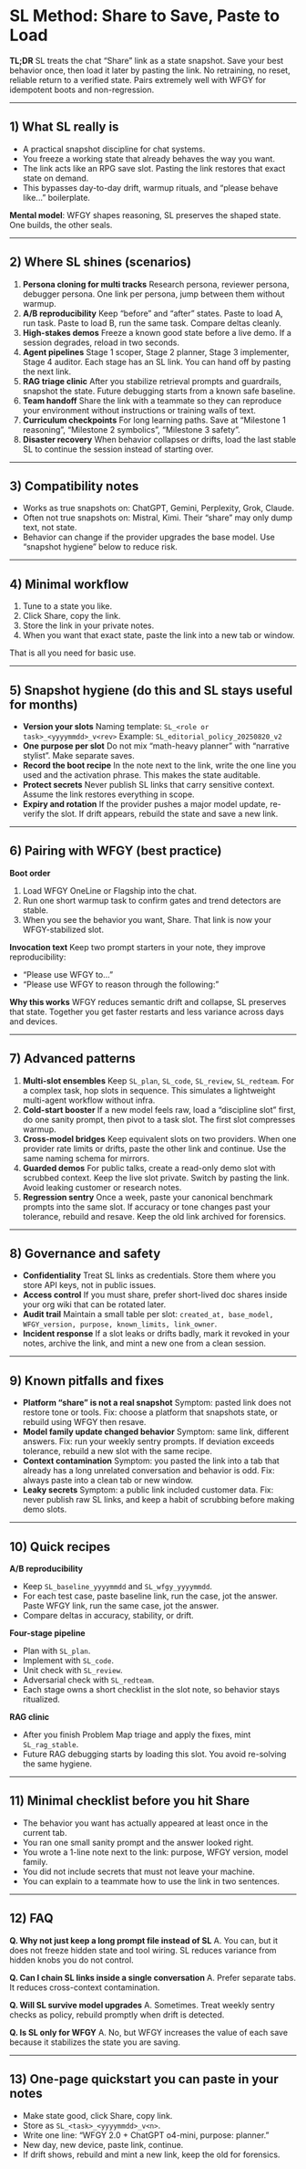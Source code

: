# SL Method: Share to Save, Paste to Load

**TL;DR**
SL treats the chat “Share” link as a state snapshot. Save your best behavior once, then load it later by pasting the link. No retraining, no reset, reliable return to a verified state. Pairs extremely well with WFGY for idempotent boots and non-regression.

---

## 1) What SL really is

* A practical snapshot discipline for chat systems.
* You freeze a working state that already behaves the way you want.
* The link acts like an RPG save slot. Pasting the link restores that exact state on demand.
* This bypasses day-to-day drift, warmup rituals, and “please behave like...” boilerplate.

**Mental model**: WFGY shapes reasoning, SL preserves the shaped state. One builds, the other seals.

---

## 2) Where SL shines (scenarios)

1. **Persona cloning for multi tracks**
   Research persona, reviewer persona, debugger persona. One link per persona, jump between them without warmup.
2. **A/B reproducibility**
   Keep “before” and “after” states. Paste to load A, run task. Paste to load B, run the same task. Compare deltas cleanly.
3. **High-stakes demos**
   Freeze a known good state before a live demo. If a session degrades, reload in two seconds.
4. **Agent pipelines**
   Stage 1 scoper, Stage 2 planner, Stage 3 implementer, Stage 4 auditor. Each stage has an SL link. You can hand off by pasting the next link.
5. **RAG triage clinic**
   After you stabilize retrieval prompts and guardrails, snapshot the state. Future debugging starts from a known safe baseline.
6. **Team handoff**
   Share the link with a teammate so they can reproduce your environment without instructions or training walls of text.
7. **Curriculum checkpoints**
   For long learning paths. Save at “Milestone 1 reasoning”, “Milestone 2 symbolics”, “Milestone 3 safety”.
8. **Disaster recovery**
   When behavior collapses or drifts, load the last stable SL to continue the session instead of starting over.

---

## 3) Compatibility notes

* Works as true snapshots on: ChatGPT, Gemini, Perplexity, Grok, Claude.
* Often not true snapshots on: Mistral, Kimi. Their “share” may only dump text, not state.
* Behavior can change if the provider upgrades the base model. Use “snapshot hygiene” below to reduce risk.

---

## 4) Minimal workflow

1. Tune to a state you like.
2. Click Share, copy the link.
3. Store the link in your private notes.
4. When you want that exact state, paste the link into a new tab or window.

That is all you need for basic use.

---

## 5) Snapshot hygiene (do this and SL stays useful for months)

* **Version your slots**
  Naming template: `SL_<role or task>_<yyyymmdd>_v<rev>`
  Example: `SL_editorial_policy_20250820_v2`
* **One purpose per slot**
  Do not mix “math-heavy planner” with “narrative stylist”. Make separate saves.
* **Record the boot recipe**
  In the note next to the link, write the one line you used and the activation phrase. This makes the state auditable.
* **Protect secrets**
  Never publish SL links that carry sensitive context. Assume the link restores everything in scope.
* **Expiry and rotation**
  If the provider pushes a major model update, re-verify the slot. If drift appears, rebuild the state and save a new link.

---

## 6) Pairing with WFGY (best practice)

**Boot order**

1. Load WFGY OneLine or Flagship into the chat.
2. Run one short warmup task to confirm gates and trend detectors are stable.
3. When you see the behavior you want, Share. That link is now your WFGY-stabilized slot.

**Invocation text**
Keep two prompt starters in your note, they improve reproducibility:

* “Please use WFGY to...”
* “Please use WFGY to reason through the following:”

**Why this works**
WFGY reduces semantic drift and collapse, SL preserves that state. Together you get faster restarts and less variance across days and devices.

---

## 7) Advanced patterns

1. **Multi-slot ensembles**
   Keep `SL_plan`, `SL_code`, `SL_review`, `SL_redteam`. For a complex task, hop slots in sequence. This simulates a lightweight multi-agent workflow without infra.
2. **Cold-start booster**
   If a new model feels raw, load a “discipline slot” first, do one sanity prompt, then pivot to a task slot. The first slot compresses warmup.
3. **Cross-model bridges**
   Keep equivalent slots on two providers. When one provider rate limits or drifts, paste the other link and continue. Use the same naming schema for mirrors.
4. **Guarded demos**
   For public talks, create a read-only demo slot with scrubbed context. Keep the live slot private. Switch by pasting the link. Avoid leaking customer or research notes.
5. **Regression sentry**
   Once a week, paste your canonical benchmark prompts into the same slot. If accuracy or tone changes past your tolerance, rebuild and resave. Keep the old link archived for forensics.

---

## 8) Governance and safety

* **Confidentiality**
  Treat SL links as credentials. Store them where you store API keys, not in public issues.
* **Access control**
  If you must share, prefer short-lived doc shares inside your org wiki that can be rotated later.
* **Audit trail**
  Maintain a small table per slot: `created_at, base_model, WFGY_version, purpose, known_limits, link_owner`.
* **Incident response**
  If a slot leaks or drifts badly, mark it revoked in your notes, archive the link, and mint a new one from a clean session.

---

## 9) Known pitfalls and fixes

* **Platform “share” is not a real snapshot**
  Symptom: pasted link does not restore tone or tools. Fix: choose a platform that snapshots state, or rebuild using WFGY then resave.
* **Model family update changed behavior**
  Symptom: same link, different answers. Fix: run your weekly sentry prompts. If deviation exceeds tolerance, rebuild a new slot with the same recipe.
* **Context contamination**
  Symptom: you pasted the link into a tab that already has a long unrelated conversation and behavior is odd. Fix: always paste into a clean tab or new window.
* **Leaky secrets**
  Symptom: a public link included customer data. Fix: never publish raw SL links, and keep a habit of scrubbing before making demo slots.

---

## 10) Quick recipes

**A/B reproducibility**

* Keep `SL_baseline_yyyymmdd` and `SL_wfgy_yyyymmdd`.
* For each test case, paste baseline link, run the case, jot the answer. Paste WFGY link, run the same case, jot the answer.
* Compare deltas in accuracy, stability, or drift.

**Four-stage pipeline**

* Plan with `SL_plan`.
* Implement with `SL_code`.
* Unit check with `SL_review`.
* Adversarial check with `SL_redteam`.
* Each stage owns a short checklist in the slot note, so behavior stays ritualized.

**RAG clinic**

* After you finish Problem Map triage and apply the fixes, mint `SL_rag_stable`.
* Future RAG debugging starts by loading this slot. You avoid re-solving the same hygiene.

---

## 11) Minimal checklist before you hit Share

* The behavior you want has actually appeared at least once in the current tab.
* You ran one small sanity prompt and the answer looked right.
* You wrote a 1-line note next to the link: purpose, WFGY version, model family.
* You did not include secrets that must not leave your machine.
* You can explain to a teammate how to use the link in two sentences.

---

## 12) FAQ

**Q. Why not just keep a long prompt file instead of SL**
A. You can, but it does not freeze hidden state and tool wiring. SL reduces variance from hidden knobs you do not control.

**Q. Can I chain SL links inside a single conversation**
A. Prefer separate tabs. It reduces cross-context contamination.

**Q. Will SL survive model upgrades**
A. Sometimes. Treat weekly sentry checks as policy, rebuild promptly when drift is detected.

**Q. Is SL only for WFGY**
A. No, but WFGY increases the value of each save because it stabilizes the state you are saving.

---

## 13) One-page quickstart you can paste in your notes

* Make state good, click Share, copy link.
* Store as `SL_<task>_<yyyymmdd>_v<n>`.
* Write one line: “WFGY 2.0 + ChatGPT o4-mini, purpose: planner.”
* New day, new device, paste link, continue.
* If drift shows, rebuild and mint a new link, keep the old for forensics.

